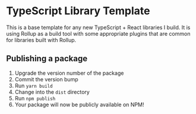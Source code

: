 # TypeScript Library Template

This is a base template for any new TypeScript + React libraries I build. It is using Rollup as a build tool with some appropriate plugins that are common for libraries built with Rollup.

## Publishing a package

1. Upgrade the version number of the package
2. Commit the version bump
3. Run `yarn build`
4. Change into the `dist` directory
5. Run `npm publish`
6. Your package will now be publicly available on NPM!